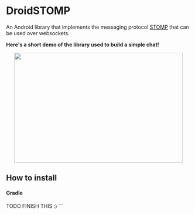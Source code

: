 # DroidSTOMP
An Android library that implements the messaging protocol [STOMP](https://stomp.github.io/) that can be used over websockets.

<b>Here's a short demo of the library used to build a simple chat!</b>
<p align="center">
  <img width="460" height="300" src="https://media.giphy.com/media/YVBxHgqj27rw8T0WGk/giphy.gif">
</p>

<h2> How to install </h2>

<h4> Gradle </h4>
TODO FINISH THIS :)
```

```
